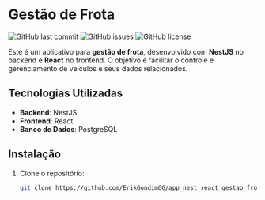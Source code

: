 # Gestão de Frota

![GitHub last commit](https://img.shields.io/github/last-commit/ErikGondimGG/app_nest_react_gestao_frota)
![GitHub issues](https://img.shields.io/github/issues/ErikGondimGG/app_nest_react_gestao_frota)
![GitHub license](https://img.shields.io/github/license/ErikGondimGG/app_nest_react_gestao_frota)

Este é um aplicativo para **gestão de frota**, desenvolvido com **NestJS** no backend e **React** no frontend. O objetivo é facilitar o controle e gerenciamento de veículos e seus dados relacionados.

## Tecnologias Utilizadas

- **Backend**: NestJS
- **Frontend**: React
- **Banco de Dados**: PostgreSQL

## Instalação

1. Clone o repositório:

   ```bash
   git clone https://github.com/ErikGondimGG/app_nest_react_gestao_frota.git
   ```
